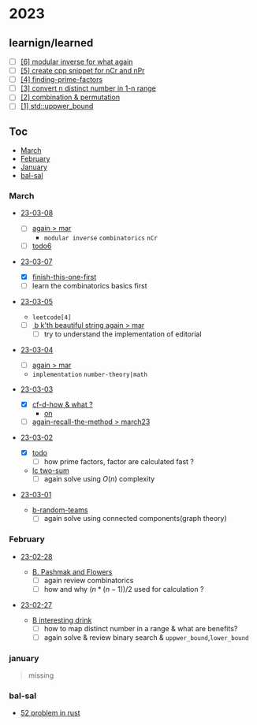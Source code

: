 # 2023

## learnign/learned

- [ ] [[6] modular inverse for what again](./notes/modular-inverse.md)
- [ ] [[5] create cpp snippet for nCr and nPr](./notes/nRc-nPr-in-cpp.md)
- [ ] [[4] finding-prime-factors](./notes/finding-prime-factors.md)
- [ ] [[3] convert n distinct number in 1-n range](./notes/distinct-nums-in-1-to-n.md)
- [ ] [[2] combination & permutation](./notes/combination-and-permutation.md)
- [ ] [[1] std::uppwer_bound](./notes/algorithms-uppwer_bound-lowerbound.md)

## Toc

- [March](#March)
- [February](#February)
- [January](#january)
- [bal-sal](#bal-sal)

### March

- [23-03-08](23-03-08)

  - [ ] [again > mar](https://codeforces.com/problemset/problem/1795/D)
    - `modular inverse` `combinatorics` `nCr`
  - [ ] [todo6](./notes/modular-inverse.md)

- [23-03-07](23-03-07)

  - [x] [finish-this-one-first](https://codeforces.com/problemset/problem/1795/D)
  - [ ] learn the combinatorics basics first

- [23-03-05](23-03-05)

  - `leetcode[4]`
  - [ ] [ b k'th beautiful string again > mar](https://codeforces.com/contest/1328/problem/B)
    - [ ] try to understand the implementation of editorial

- [23-03-04](23-03-04)

  - [ ] [again > mar](https://codeforces.com/problemset/problem/1360/D)
  - `implementation` `number-theory|math`

- [23-03-03](23-03-03)

  - [x] [cf-d-how & what ?](https://codeforces.com/problemset/problem/1360/D)
    - [on](23-03-04)
  - [ ] [again-recall-the-method > march23](https://codeforces.com/contest/1294/problem/C)

- [23-03-02](23-03-02)

  - [x] [todo](https://codeforces.com/contest/1294/problem/C)
    - [ ] how prime factors, factor are calculated fast ?
  - [lc two-sum](https://leetcode.com/problems/two-sum/)
    - [ ] again solve using $O(n)$ complexity

- [23-03-01](23-03-01)

  - [b-random-teams](https://codeforces.com/contest/478/problem/B)
    - [ ] again solve using connected components(graph theory)

### February

- [23-02-28](23-02-28)

  - [B. Pashmak and Flowers](https://codeforces.com/problemset/problem/459/B)
    - [ ] again review combinatorics
    - [ ] how and why $(n*(n-1))/2$ used for calculation ?

- [23-02-27](23-02-27)

  - [B interesting drink](https://codeforces.com/problemset/problem/706/B)
    - [ ] how to map distinct number in a range & what are benefits?
    - [ ] again solve & review binary search & `uppwer_bound`,`lower_bound`

### january

> missing

### bal-sal

- [52 problem in rust](./52-in-rust.md)

